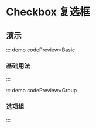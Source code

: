 <script setup>
import Basic from '@/checkbox/demos/DemoBasic.vue'
import Group from '@/checkbox/demos/DemoGroup.vue'
</script>

# Checkbox 复选框

## 演示

::: demo codePreview=Basic

### 基础用法

<Basic />

:::

::: demo codePreview=Group

### 选项组

<Group />

:::

